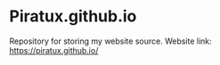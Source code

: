 # Piratux.github.io
Repository for storing my website source.
Website link: https://piratux.github.io/
